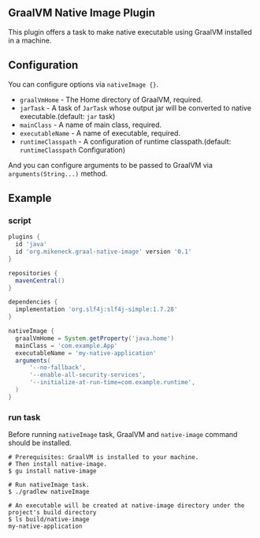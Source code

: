 GraalVM Native Image Plugin
---

This plugin offers a task to make native executable using GraalVM installed in a machine.

Configuration
---

You can configure options via `nativeImage {}`.

* `graalVmHome` - The Home directory of GraalVM, required.
* `jarTask` - A task of `JarTask` whose output jar will be converted to native executable.(default: `jar` task)
* `mainClass` - A name of main class, required.
* `executableName` - A name of executable, required.
* `runtimeClasspath` - A configuration of runtime classpath.(default: `runtimeClasspath` Configuration)

And you can configure arguments to be passed to GraalVM via `arguments(String...)` method.

Example
---

### script

```groovy
plugins {
  id 'java'
  id 'org.mikeneck.graal-native-image' version '0.1'
}

repositories {
  mavenCentral()
}

dependencies {
  implementation 'org.slf4j:slf4j-simple:1.7.28'
}

nativeImage {
  graalVmHome = System.getProperty('java.home')
  mainClass = 'com.example.App'
  executableName = 'my-native-application'
  arguments(
      '--no-fallback',
      '--enable-all-security-services',
      '--initialize-at-run-time=com.example.runtime',
  )
}
```

### run task

Before running `nativeImage` task, GraalVM and `native-image` command should be installed.

```shell-session
# Prerequisites: GraalVM is installed to your machine.
# Then install native-image.
$ gu install native-image

# Run nativeImage task.
$ ./gradlew nativeImage

# An executable will be created at native-image directory under the project's build directory
$ ls build/native-image
my-native-application
```

